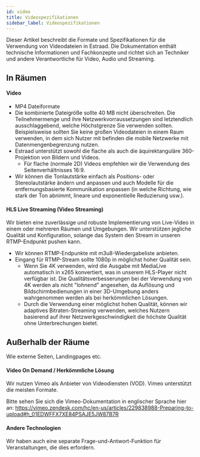 ```yaml
---
id: video
title: Videospezifikationen
sidebar_label: Videospezifikationen
---
```


Dieser Artikel beschreibt die Formate und Spezifikationen für die Verwendung von Videodateien in Estraad.
Die Dokumentation enthält technische Informationen und Fachkonzepte und richtet sich an Techniker und andere Verantwortliche für Video, Audio und Streaming.

## In Räumen
#### Video
- MP4 Dateiformate
- Die kombinierte Dateigröße sollte 40 MB nicht überschreiten. Die Teilnehmermenge und ihre Netzwerkvorraussetzungen sind letztendlich ausschlaggebend, welche Höchstgrenze Sie verwenden sollten. Beispielsweise sollten Sie keine großen Videodateien in einem Raum verwenden, in dem sich Nutzer mit befinden die mobile Netzwerke mit Datenmengenbegrenzung nutzen.
- Estraad unterstützt sowohl die flache als auch die äquirektanguläre 360-Projektion von Bildern und Videos.
  - Für flache (normale 2D) Videos empfehlen wir die Verwendung des Seitenverhältnisses 16:9.
- Wir können die Tonlautstärke einfach als Positions- oder Stereolautstärke ändern und anpassen und auch Modelle für die entfernungsbasierte Kommunikation anpassen (in welche Richtung, wie stark der Ton abnimmt, lineare und exponentielle Reduzierung usw.).

#### HLS Live Streaming (Video Streaming)
Wir bieten eine zuverlässige und robuste Implementierung von Live-Video in einem oder mehreren Räumen und Umgebungen. Wir unterstützen jegliche Qualität und Konfiguration, solange das System den Stream in unseren RTMP-Endpunkt pushen kann.

- Wir können RTMP-Endpunkte mit m3u8-Wiedergabeliste anbieten.
- Eingang für RTMP-Stream sollte 1080p in möglichst hoher Qualität sein.
  - Wenn Sie 4K verwenden, wird die Ausgabe mit MediaLive automatisch in x265 konvertiert, was in unserem HLS-Player nicht verfügbar ist. Die Qualitätsverbesserungen bei der Verwendung von 4K werden als nicht "lohnend" angesehen, da Auflösung und Bildschirmbedienungen in einer 3D-Umgebung anders wahrgenommen werden als bei herkömmlichen Lösungen.
  - Durch die Verwendung einer möglichst hohen Qualität, können wir adaptives Bitraten-Streaming verwenden, welches Nutzern basierend auf ihrer Netzwerkgeschwindigkeit die höchste Qualität ohne Unterbrechungen bietet.


## Außerhalb der Räume
Wie externe Seiten, Landingpages etc.

#### Video On Demand / Herkömmliche Lösung
Wir nutzen Vimeo als Anbieter von Videodiensten (VOD). Vimeo unterstützt die meisten Formate.

Bitte sehen Sie sich die Vimeo-Dokumentation in englischer Sprache hier an:
https://vimeo.zendesk.com/hc/en-us/articles/229838988-Preparing-to-upload#h_01EDWFFX7XE84PSAJE5JW87B7R

####  Andere Technologien
Wir haben auch eine separate Frage-und-Antwort-Funktion für Veranstaltungen, die dies erfordern.
